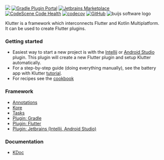 [![](https://img.shields.io/badge/Buijs-Software-blue)](https://pub.dev/publishers/buijs.dev/packages)
[![Gradle Plugin Portal](https://img.shields.io/gradle-plugin-portal/v/dev.buijs.klutter?color=darkgreen&label=Gradle%20Plugin&logo=gradle)](https://plugins.gradle.org/plugin/dev.buijs.klutter)
[![Jetbrains Marketplace](https://img.shields.io/jetbrains/plugin/v/19846-klutter?label=Jetbrains%20Plugin)](https://plugins.jetbrains.com/plugin/19846-klutter)
[![CodeScene Code Health](https://codescene.io/projects/27235/status-badges/code-health)](https://codescene.io/projects/27235)
[![codecov](https://codecov.io/gh/buijs-dev/klutter/branch/main/graph/badge.svg)](https://codecov.io/gh/buijs-dev/klutter)
[![GitHub](https://img.shields.io/github/license/buijs-dev/klutter?color=black&style=plastic)](https://github.com/buijs-dev/klutter/blob/main/LICENSE)
<img src="https://github.com/buijs-dev/klutter/blob/develop/.github/assets/metadata/icon/klutter_logo.png?raw=true" alt="buijs software logo" />

Klutter is a framework which interconnects Flutter and Kotlin Multiplatform.
It can be used to create Flutter plugins.


### Getting started
- Easiest way to start a new project is with the [Intellij](https://buijs.dev/klutter-3/) or [Android Studio](https://buijs.dev/klutter-4/) plugin. 
This plugin will create a new Flutter plugin and setup Klutter automatically.
- For a step-by-step guide (doing everything manually), see the battery app with Klutter [tutorial](https://buijs.dev/klutter-2/).
- For recipes see the [cookbook](https://github.com/buijs-dev/klutter-cookbook)

### Framework
- [Annotations](lib/annotations/module.md)
- [Kore](lib/kore/module.md)
- [Tasks](lib/tasks/module.md)
- [Plugin: Gradle](lib/gradle/module.md)
- [Plugin: Flutter](https://github.com/buijs-dev/klutter-dart)
- [Plugin: Jetbrains (Intellij, Android Studio)](lib/jetbrains/module.md)

### Documentation
- [KDoc](https://buijs-dev.github.io/klutter/)
